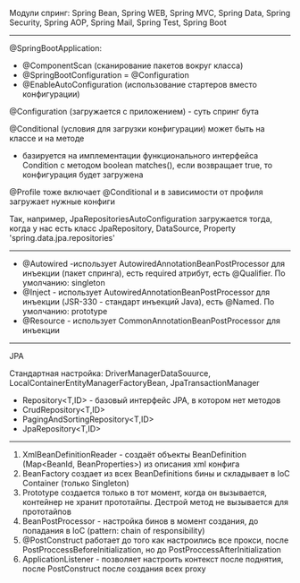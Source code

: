 Модули спринг:
Spring Bean, Spring WEB, Spring MVC, Spring Data, Spring Security, Spring AOP, Spring Mail, Spring Test, Spring Boot

-------------------------------------------------------
@SpringBootApplication:
  - @ComponentScan (сканирование пакетов вокруг класса)
  - @SpringBootConfiguration = @Configuration
  - @EnableAutoConfiguration (использование стартеров вместо конфигурации)
  
@Configuration (загружается с приложением) - суть спринг бута

@Conditional (условия для загрузки конфигурации) может быть на классе и на методе
 - базируется на имплементации функционального интерфейса Condition с методом boolean matches(), если возвращает true, то конфигурация будет загружена
 
@Profile тоже включает @Conditional и в зависимости от профиля загружает нужные конфиги

Так, например, JpaRepositoriesAutoConfiguration загружается тогда, когда у нас есть класс JpaRepository, DataSource, Property 'spring.data.jpa.repositories'

-------------------------------------------------------
- @Autowired -использует AutowiredAnnotationBeanPostProcessor для инъекции (пакет спринга), есть required атрибут, есть @Qualifier. По умолчанию: singleton
- @Inject - использует AutowiredAnnotationBeanPostProcessor для инъекции (JSR-330 - стандарт инъекций Java), есть @Named. По умолчанию: prototype
- @Resource - использует CommonAnnotationBeanPostProcessor для инъекции
-------------------------------------------------------
JPA

Стандартная настройка:
DriverManagerDataSouurce, LocalContainerEntityManagerFactoryBean, JpaTransactionManager

- Repository<T,ID> - базовый интерфейс JPA, в котором нет методов
- CrudRepository<T,ID>
- PagingAndSortingRepository<T,ID>
- JpaRepository<T,ID>
-------------------------------------------------------
1) XmlBeanDefinitionReader - создаёт объекты BeanDefinition (Map<BeanId, BeanProperties>) из описания xml конфига
2) BeanFactory создает из всех BeanDefinitions бины и складывает в IoC Container (только Singleton)
3) Prototype создается только в тот момент, когда он вызывается, контейнер не хранит прототайпы. Дестрой метод не вызывается для прототайпов
4) BeanPostProcessor - настройка бинов в момент создания, до попадания в IoC (pattern: chain of responsibility)
5) @PostConstruct работает до того как настроились все прокси, после PostProccessBeforeInitialization, но до PostProccessAfterInitialization
6) ApplicationListener - позволяет настроить контекст после поднятия, после PostConstruct после создания всех proxy

